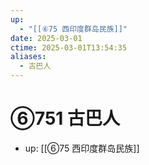 ```yaml
---
up:
  - "[[⑥75 西印度群岛民族]]"
date: 2025-03-01
ctime: 2025-03-01T13:54:35
aliases:
  - 古巴人
---
```


# ⑥751 古巴人

- up: [[⑥75 西印度群岛民族]]
